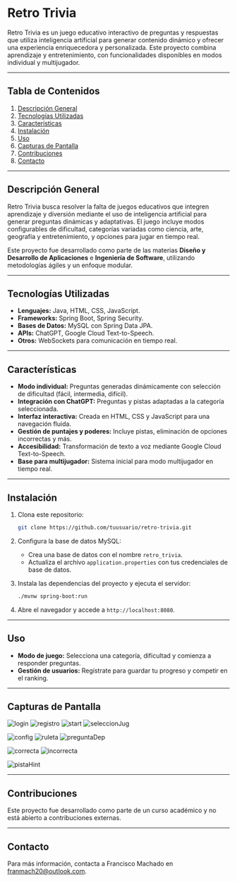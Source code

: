 # Retro Trivia

Retro Trivia es un juego educativo interactivo de preguntas y respuestas que utiliza inteligencia artificial para generar contenido dinámico y ofrecer una experiencia enriquecedora y personalizada. Este proyecto combina aprendizaje y entretenimiento, con funcionalidades disponibles en modos individual y multijugador.

---

## Tabla de Contenidos
1. [Descripción General](#descripción-general)
2. [Tecnologías Utilizadas](#tecnologías-utilizadas)
3. [Características](#características)
4. [Instalación](#instalación)
5. [Uso](#uso)
6. [Capturas de Pantalla](#capturas-de-pantalla)
7. [Contribuciones](#contribuciones)
8. [Contacto](#contacto)

---

## Descripción General
Retro Trivia busca resolver la falta de juegos educativos que integren aprendizaje y diversión mediante el uso de inteligencia artificial para generar preguntas dinámicas y adaptativas. El juego incluye modos configurables de dificultad, categorías variadas como ciencia, arte, geografía y entretenimiento, y opciones para jugar en tiempo real.

Este proyecto fue desarrollado como parte de las materias **Diseño y Desarrollo de Aplicaciones** e **Ingeniería de Software**, utilizando metodologías ágiles y un enfoque modular.

---

## Tecnologías Utilizadas
- **Lenguajes:** Java, HTML, CSS, JavaScript.
- **Frameworks:** Spring Boot, Spring Security.
- **Bases de Datos:** MySQL con Spring Data JPA.
- **APIs:** ChatGPT, Google Cloud Text-to-Speech.
- **Otros:** WebSockets para comunicación en tiempo real.

---

## Características
- **Modo individual:** Preguntas generadas dinámicamente con selección de dificultad (fácil, intermedia, difícil).
- **Integración con ChatGPT:** Preguntas y pistas adaptadas a la categoría seleccionada.
- **Interfaz interactiva:** Creada en HTML, CSS y JavaScript para una navegación fluida.
- **Gestión de puntajes y poderes:** Incluye pistas, eliminación de opciones incorrectas y más.
- **Accesibilidad:** Transformación de texto a voz mediante Google Cloud Text-to-Speech.
- **Base para multijugador:** Sistema inicial para modo multijugador en tiempo real.

---

## Instalación
1. Clona este repositorio:
   ```bash
   git clone https://github.com/tuusuario/retro-trivia.git
   ```
2. Configura la base de datos MySQL:
   - Crea una base de datos con el nombre `retro_trivia`.
   - Actualiza el archivo `application.properties` con tus credenciales de base de datos.

3. Instala las dependencias del proyecto y ejecuta el servidor:
   ```bash
   ./mvnw spring-boot:run
   ```

4. Abre el navegador y accede a `http://localhost:8080`.

---

## Uso
- **Modo de juego:** Selecciona una categoría, dificultad y comienza a responder preguntas.
- **Gestión de usuarios:** Regístrate para guardar tu progreso y competir en el ranking.

---

## Capturas de Pantalla
![login](https://github.com/user-attachments/assets/8a5a9d37-ba3b-4371-89b9-11154a2668cb)
![registro](https://github.com/user-attachments/assets/90271df2-dedc-4344-8478-96ccd258afe1)
![start](https://github.com/user-attachments/assets/07317a75-4705-4629-ac52-67bac5051a05)
![seleccionJug](https://github.com/user-attachments/assets/2cd3576e-3d30-4886-a33a-7b989787d090)

![config](https://github.com/user-attachments/assets/3e6c069a-98d7-4e82-8fe6-4aa97658151b)
![ruleta](https://github.com/user-attachments/assets/6e810d99-a130-4074-8eb1-b807f0712f7f)
![preguntaDep](https://github.com/user-attachments/assets/d1e0435f-a4f1-4b9a-a372-9c0bc86944fd)

![correcta](https://github.com/user-attachments/assets/252235ff-d526-4ac4-b56a-28ef245ac7cf)
![incorrecta](https://github.com/user-attachments/assets/feb9bebf-3d64-4c2d-b23d-d475d00a025e)

![pistaHint](https://github.com/user-attachments/assets/091d409c-69f0-4141-95fb-7f6d897b28e1)

---

## Contribuciones
Este proyecto fue desarrollado como parte de un curso académico y no está abierto a contribuciones externas.

---

## Contacto
Para más información, contacta a Francisco Machado en [franmach20@outlook.com](mailto:franmach20@outlook.com).
